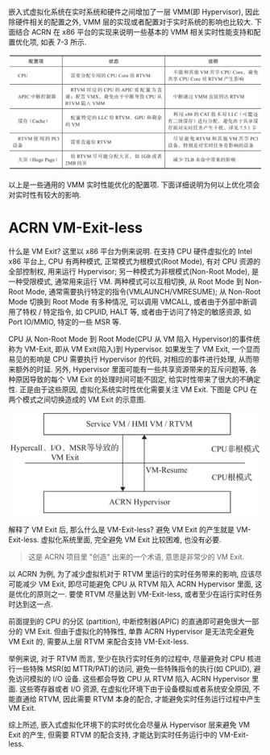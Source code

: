 
嵌入式虚拟化系统在实时系统和硬件之间增加了一层 VMM(即 Hypervisor)​, 因此除硬件相关的配置之外, VMM 层的实现或者配置对于实时系统的影响也比较大. 下面结合 ACRN 在 x86 平台的实现来说明一些基本的 VMM 相关实时性能支持和配置优化项, 如表 7-3 所示.

![2024-10-24-17-30-16.png](./images/2024-10-24-17-30-16.png)

以上是一些通用的 VMM 实时性能优化的配置项. 下面详细说明为何以上优化项会对实时性有较大的影响.

# ACRN VM-Exit-less

什么是 VM Exit? 这里以 x86 平台为例来说明. 在支持 CPU 硬件虚拟化的 Intel x86 平台上, CPU 有两种模式, 正常模式为根模式(Root Mode), 有对 CPU 资源的全部控制权, 用来运行 Hypervisor; 另一种模式为非根模式(Non-Root Mode), 是一种受限模式, 通常用来运行 VM. 两种模式可以互相切换, 从 Root Mode 到 Non-Root Mode, 通常需要执行特定的指令(VMLAUNCH/VMRESUME); 从 Non-Root Mode 切换到 Root Mode 有多种情况, 可以调用 VMCALL, 或者由于外部中断调用了特权 / 特定指令, 如 CPUID, HALT 等, 或者由于访问了特定的敏感资源, 如 Port IO/MMIO, 特定的一些 MSR 等.

CPU 从 Non-Root Mode 到 Root Mode(CPU 从 VM 陷入 Hypervisor)的事件统称为 VM-Exit, 即从 VM Exit(陷入)到 Hypervisor. 如果发生了 VM Exit, 一个显而易见的影响是 CPU 需要执行 Hypervisor 的代码, 对相应的事件进行处理, 从而带来额外的时延. 另外, Hypervisor 里面可能有一些共享资源带来的互斥问题等, 各种原因导致的每个 VM Exit 的处理时间可能不固定, 给实时性带来了很大的不确定性. 正是由于这些原因, 虚拟化系统实时性优化需要关注 VM Exit. 下图是 CPU 在两个模式之间切换造成的 VM Exit 的示意图.

![2024-10-24-17-36-13.png](./images/2024-10-24-17-36-13.png)

解释了 VM Exit 后, 那么什么是 VM-Exit-less? 避免 VM Exit 的产生就是 VM-Exit-less. 虚拟化系统里面, 完全避免 VM Exit 比较困难, 也没有必要.

> 这是 ACRN 项目里 "创造" 出来的一个术语, 意思是非常少的 VM Exit.

以 ACRN 为例, 为了减少虚拟机对于 RTVM 里运行的实时任务带来的影响, 应该尽可能减少 VM Exit, 即尽可能避免 CPU 从 RTVM 陷入 ACRN Hypervisor 里面, 这是优化的原则之一. 要使 RTVM 尽量达到 VM-Exit-less, 或者至少在运行实时任务时达到这一点.

前面提到的 CPU 的分区 (partition), 中断控制器(APIC) 的直通即可避免很大一部分的 VM Exit. 但由于虚拟化的特殊性, 单靠 ACRN Hypervisor 是无法完全避免 VM Exit 的, 需要从上层 RTVM 来配合支持 VM-Exit-less.

举例来说, 对于 RTVM 而言, 至少在执行实时任务的过程中, 尽量避免对 CPU 核进行一些特殊 MSR(如 MTTR/PAT)的访问, 避免一些特殊指令的执行(如 CPUID)​, 避免访问模拟的 I/O 设备. 这些都会导致 CPU 从 RTVM 陷入 ACRN Hypervisor 里面. 这些寄存器或者 I/O 资源, 在虚拟化环境下由于设备模拟或者系统安全原因, 不能直通给 RTVM, 因此需要 RTVM 本身的配合, 才能避免实时任务运行过程中产生 VM Exit.

综上所述, 嵌入式虚拟化环境下的实时优化会尽量从 Hypervisor 层来避免 VM Exit 的产生, 但需要 RTVM 的配合支持, 才能达到实时任务运行中的 VM-Exit-less.
